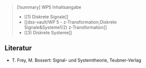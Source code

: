 >[!summary] WP5 Inhaltsangabe
>- [[1) Diskrete Signale]]
>- [[dss-vault/WP 5 - z-Transformation,Diskrete Signale&Systeme1/2) z-Transformation]]
>- [[3) Diskrete Systeme]]

## Literatur
- T. Frey, M. Bossert: Signal- und Systemtheorie, Teubner-Verlag
